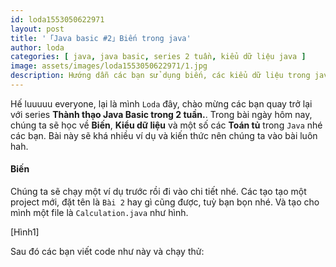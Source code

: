 ```yaml
---
id: loda1553050622971
layout: post
title: '「Java basic #2」Biến trong java'
author: loda
categories: [ java, java basic, series 2 tuần, kiểu dữ liệu java ]
image: assets/images/loda1553050622971/1.jpg
description: Hướng dẫn các bạn sử dụng biến, các kiểu dữ liệu trong java
---
```


Hế luuuuu everyone, lại là mình `Loda` đây, chào mừng các bạn quay trở lại với series **Thành thạo Java Basic trong 2 tuần.**. Trong bài ngày hôm nay, chúng ta sẽ học về **Biến**, **Kiểu dữ liệu** và một số các **Toán tủ** trong `Java` nhé các bạn. Bài này sẽ khá nhiều ví dụ và kiến thức nên chúng ta vào bài luôn hah.

#### Biến

Chúng ta sẽ chạy một ví dụ trước rồi đi vào chi tiết nhé. Các tạo tạo một project mới, đặt tên là `Bài 2` hay gì cũng được, tuỳ bạn bọn nhé. Và tạo cho mình một file là `Calculation.java` như hình.

[Hình1]

Sau đó các bạn viết code như này và chạy thử:

```java

```